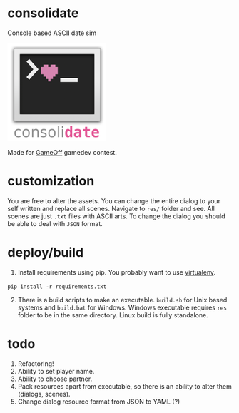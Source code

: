 # consolidate
Console based ASCII date sim


![icon](res/icon.png)

Made for [GameOff](https://itch.io/jam/game-off-2017) gamedev contest.

# customization
You are free to alter the assets. You can change the entire dialog to your self written and replace all scenes. Navigate to `res/` folder and see. All scenes are just `.txt` files with ASCII arts. To change the dialog you should be able to deal with `JSON` format.

# deploy/build
1. Install requirements using pip. You probably want to use [virtualenv](https://virtualenv.pypa.io/en/stable/).

`pip install -r requirements.txt`

2. There is a build scripts to make an executable. `build.sh` for Unix based systems and `build.bat` for Windows. Windows executable requires `res` folder to be in the same directory. Linux build is fully standalone.


# todo

1. Refactoring!
2. Ability to set player name.
3. Ability to choose partner.
4. Pack resources apart from executable, so there is an ability to alter them (dialogs, scenes).
5. Change dialog resource format from JSON to YAML (?)
